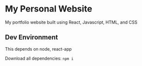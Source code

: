 # My Personal Website

My portfolio website built using React, Javascript, HTML, and CSS

## Dev Environment
This depends on node, react-app

Download all dependencies: `npm i`
